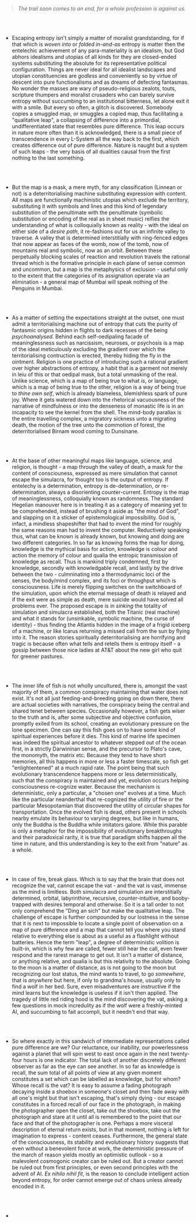 > _The trail soon comes to an end, for a whole profession is against us._

<br />
<br />

- Escaping entropy isn't simply a matter of moralist grandstanding, for if that which is _woven into_ or _folded in-and-as_ entropy is matter then the entelechic achievement of any para-materiality is an idealism, but God abhors idealisms and utopias of all kinds for they are closed-ended systems substituting the absolute for its representative political configuration. Things are never ideal for all idealist landscapes and utopian constituencies are _godless_ and conveniently so by virtue of descent into pure functionalisms and as dreams of defecting fantasmas. No wonder the masses are wary of pseudo-religious zealots, touts, scripture thumpers and moralist crusaders who can barely survive entropy without succumbing to an institutional bitterness, let alone exit it with a smile. But every so often, a glitch is discovered. Somebody copies a smuggled map, or smuggles a copied map, thus facilitating a "qualitative leap", a collapsing of difference into a primordial, undifferentiated state that resembles pure difference. This leap occurs in nature more often than it is acknowledged, there is a small piece of transcendence in every L-System all the way back to the first, which creates difference out of pure difference. Nature is naught but a system of such leaps - the very basis of all dualities causal from the first nothing to the last something.

<br />
<br />

- But the map is a mask, a mere myth, for any classification (Linnean or not) is a deterritorialising machine substituting expression with content. All maps are functionally machinistic utopias which exclude the territory, substituting it with symbols and lines and this kind of legendary substitution of the penultimate with the penultimate (symbolic substitution or encoding of the real as in sheet music) reifies the understanding of what is colloquially known as reality - with the ideal on either side of a _desire path_, it re-fashions out for us an infinite valley to traverse. A valley that is determined interstitially with ring-fenced edges that now appear as faces of the womb, now of the tomb, now of mountains real and symbolic, now as an orbit. Between these perpetually blocking scales of reaction and revolution travels the rational thread which is the formative principle in each plane of sense common and uncommon, but a map is the metaphysics of exclusion - useful only to the extent that the categories of its assignation operate via an elimination - a general map of Mumbai will speak nothing of the Penguins in Mumbai.

<br />
<br />

- As a matter of setting the expectations straight at the outset, one must admit a territorialising machine out of entropy that cuts the purity of fantasmic origins hidden in flights to dark recesses of the being _psychoanalysed_. Behind each self-oedipaling facade of meaninglessness such as narcissism, neuroses, or psychosis is a map of the ideal meticulously excluding the gradient over which the territorialising contruction is erected, thereby hiding the fly in the ointment. Religion is one practice of introducing such a rational gradient over higher abstractions of entropy, a habit that is a garment not merely in leiu of this or that oedipal mask, but a total unmasking of the real. Unlike science, which is a map of being true to what _is_, or language, which is a map of being true to the other, religion is a way of being true to _thine own self_, which is already blameless, blemishless spark of pure joy. Where it gets watered down into the rhetorical vacuousness of the narrative of mindfulness or into the denseness of monastic life is in an incapacity to see the kernel from the shell. The mind-body parallax is the entire travelling complex, a migratory sickness unto a migrating death, the motion of the tree unto the commotion of forest, the deterritorialised Birnam wood coming to Dunsinane.

<br />
<br />

- At the base of other meaningful maps like language, science, and religion, is thought - a map through the valley of death, a mask for the content of consciouness, expressed as mere simulation that cannot escape the simulacra, for thought too is the output of entropy. If entelechy is a determination, entropy is de-determination, or re-determination, always a disorienting counter-current. Entropy is the map of meaninglessness, colloquially known as randomness. The standard Hegelian manouver here is in treating it as a category of meaning yet to be comprehended, instead of brushing it aside as "the mind of God", and slapping on it a sticker of epistemological impossibility. God is, infact, a mindless shapeshifter that had to invent the mind for roughly the same reasons man had to invent the computer. Reductively speaking thus, what can be known is already known, but knowing and doing are two different categories. In so far as knowing forms the map for doing, knowledge is the mythical basis for action, knowledge is colour and action the memory of colour and qualia the entropic transmission of knowledge as recall. Thus is mankind triply condemned, first by knowledge, secondly with knowledgable recall, and lastly by the drive between the two - culmninating into a thermodynamic loci of the senses, the body/mind complex, and its foci or throughput which is consciousness. Life is merely flipping switches on the switchboard of the simulation, upon which the eternal message of death is relayed and if the exit were as simple as death, mere suicide would have solved all problems ever. The proposed escape is in _sinking_ the totality of simulation and simulacra established, both the Titanic (real machine) and what it stands for (unsinkable, symbolic machine, the curse of identity) - thus finding the Atlantis hidden in the image of a frigid iceberg of a machine, or like Icarus returning a missed call from the sun by flying into it. The reason stories spiritually deterritorialising are horrifying and tragic is because often what tells and retells them is entropy itself - a gossip between those nice ladies at AT&T about the new girl who quit for greener pastures.

<br />
<br />

- The inner life of fish is not wholly uncultured, there is, amongst the vast majority of them, a common conspiracy maintaining that water does not exist. It's not all just feeding-and-breeding going on down there, there are actual societies with narratives, the conspiracy being the central and shared tenet between species. Occasionally however, a fish gets wiser to the truth and is, after some subjective and objective confusion, promptly exiled from its school, creating an evolutionary pressure on the lone specimen. One can say this fish goes on to have some kind of spiritual experiences before it dies. This kind of marine life specimen was indeed the spiritual ancestor to whatever stepped out of the ocean first, in a strictly Darwininan sense, and the precursor to Plato's cave, the monomyth, the matrix etc. Because they tend to have short memories, all this happens in more or less a faster timescale, so fish get "enlightentened" at a much rapid rate. The point being that such evolutionary transcendence happens more or less deterministically, such that the conspiracy is maintained and yet, evolution occurs helping consciousness re-cognize water. Because the mechanism is deterministic, only a particular, a "chosen one" evolves at a time. Much like the particular neanderthal that re-cognized the utility of fire or the particular Mesopotamian that discovered the utility of circular shapes for transportation. Once the evolved fish is dead, others present in schools nearby emulate its behaviour to varying degrees, but like in humans, only the Buddha is the Buddha while imitators galore. While this parable is only a metaphor for the impossibility of evolutionary breakthroughs and their paradoxical rarity, it is true that paradigm shifts happen all the time in nature, and this understanding is key to the exit from "nature" as a whole.

<br />
<br />

- In case of fire, break glass. Which is to say that the brain that does not recognize the vat, cannot escape the vat - and the vat is vast, immense as the mind is limitless. Both simulacra and simulation are interstitially determined, orbital, labyrinthine, recursive, counter-intuitive, and booby-trapped with desires temporal and otherwise. So it is a tall order to not only comprehend the "Ding an sich" but make the qualitative leap. The challenge of escape is further compounded by our lostness in the sense that it is next to impossible to locate a single point of observation on a map of pure difference and a map that cannot tell you where you stand relative to everything else is about as a useful as a flashlight without batteries. Hence the term "leap", a degree of deterministic volition is built-in, which is why few are called, fewer still hear the call, even fewer respond and the rarest manage to get out. It isn't a matter of distance, or anything relative, and qualia is but this relativity to the absolute. Going to the moon is a matter of distance, as is not going to the moon but recognizing our lost status, the mind wants to travel, to go _somewhere_, that is _anywhere_ but here, if only to grandma's house, usually only to find a wolf in her bed. Sure, even misadventures are instructive if the mind learns but the knowledge is useless if it isn't then applied. The tragedy of little red riding hood is the mind discovering the vat, asking a few questions in mock incredulity as if the wolf were a freshly-minted AI, and succumbing to fait accompli, but it needn't end that way.

<br />
<br />

- So where exactly in this sandwich of intermediate representations called pure difference are we? Our reluctance, our inability, our powerlessness against a planet that will spin west to east once again in the next twenty-four hours is one indicator. The total lack of another discretely different observer as far as the eye can see another. In so far as knowledge is recall, the sum total of all points of view at any given moment constitutes a set which can be labelled as knowledge, but for whom? Whose recall is the vat? It is easy to assume a fading photograph decaying inside a shoebox in someone's closet and then fade away with all one's might but that isn't escaping, that's simply dying - our escape constitutes in a forced recall of our face in the photograph, in making the photographer open the closet, take out the shoebox, take out the photograph and stare at it until all is remembered to the point that our face and that of the photographer is one. Perhaps a more visceral description of eternal return exists, but in that moment, nothing is left for imagination to express - content ceases. Furthermore, the general state of the consciousness, its stability and evolutionary history suggests that even without a benevolent force at work, the deterministic pressure of the march of reason yields mostly an optimistic outlook - so a malevolent cosmogonic creator can be ruled out. But a creator cannot be ruled out from first principles, or even second principles with the advent of AI. _Ex nihilo nihil fit_, is the reason to conclude intelligent action beyond entropy, for order cannot emerge out of chaos unless already encoded in it.

<br />
<br />

- 
